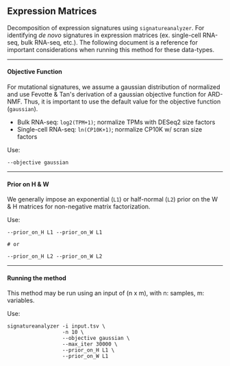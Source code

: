 ## Expression Matrices

Decomposition of expression signatures using  `signatureanalyzer`. For identifying _de novo_ signatures in expression matrices (ex. single-cell RNA-seq, bulk RNA-seq, etc.). The following document is a reference for important considerations when running this method for these data-types.

---

#### Objective Function
For mutational signatures, we assume a gaussian distribution of normalized and use Fevotte & Tan's derivation of a gaussian objective function for ARD-NMF. Thus, it is important to use the default value for the objective function (`gaussian`).
* Bulk RNA-seq: `log2(TPM+1)`; normalize TPMs with DESeq2 size factors
* Single-cell RNA-seq: `ln(CP10K+1)`; normalize CP10K w/ scran size factors

Use:
```{bash}
--objective gaussian
```

---

#### Prior on H & W
We generally impose an exponential (`L1`) or half-normal (`L2`) prior on the W & H matrices for non-negative matrix factorization.

Use:
```{bash}
--prior_on_H L1 --prior_on_W L1

# or

--prior_on_H L2 --prior_on_W L2
```

---

#### Running the method
This method may be run using an input of (n x m), with n: samples, m: variables.

Use:
```
signatureanalyzer -i input.tsv \
                  -n 10 \
                  --objective gaussian \
                  --max_iter 30000 \
                  --prior_on_H L1 \
                  --prior_on_W L1
```
